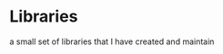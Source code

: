 # Libraries

a small set of libraries that I have created and maintain
<!--- if anyone reads this, I was testing stuff, ok? ---!>
